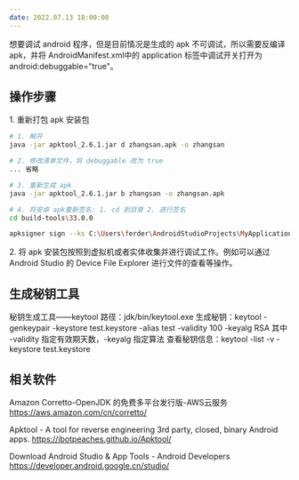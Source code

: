 ```yaml
---
date: 2022.07.13 18:00:00
---
```


想要调试 android 程序，但是目前情况是生成的 apk 不可调试，所以需要反编译 apk，并将 AndroidManifest.xml中的 application 标签中调试开关打开为 android:debuggable="true"。

## 操作步骤

1\. 重新打包 apk 安装包

```sh
# 1. 解开
java -jar apktool_2.6.1.jar d zhangsan.apk -o zhangsan

# 2. 修改清单文件，将 debuggable 改为 true
... 省略

# 3. 重新生成 apk
java -jar apktool_2.6.1.jar b zhangsan -o zhangsan.apk

# 4. 将安卓 apk重新签名: 1. cd 到目录 2. 进行签名
cd build-tools\33.0.0

apksigner sign --ks C:\Users\ferder\AndroidStudioProjects\MyApplication\app\release\test.keystore D:\zhangsan.apk
```

2\. 将 apk 安装包按照到虚拟机或者实体收集并进行调试工作。例如可以通过 Android Studio 的 Device File Explorer 进行文件的查看等操作。

## 生成秘钥工具

秘钥生成工具——keytool
路径：jdk/bin/keytool.exe
生成秘钥：keytool -genkeypair -keystore test.keystore -alias test -validity 100 -keyalg RSA
其中 -validity 指定有效期天数，-keyalg 指定算法
查看秘钥信息：keytool -list -v -keystore test.keystore

## 相关软件

Amazon Corretto-OpenJDK 的免费多平台发行版-AWS云服务
<https://aws.amazon.com/cn/corretto/>

Apktool - A tool for reverse engineering 3rd party, closed, binary Android apps.
<https://ibotpeaches.github.io/Apktool/>

Download Android Studio & App Tools - Android Developers
<https://developer.android.google.cn/studio/>
